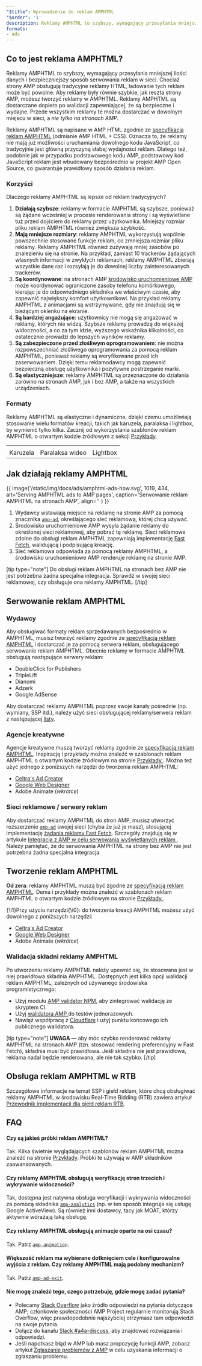 ```yaml
---
"$title": Wprowadzenie do reklam AMPHTML
"$order": '1'
description: Reklamy AMPHTML to szybszy, wymagający przesyłania mniejszej ilości danych i bezpieczniejszy sposób serwowania reklam w sieci. Chociaż strony AMP obsługują tradycyjne reklamy HTML, ładowanie tych reklam może być powolne.
formats:
- ads
---
```


## Co to jest reklama AMPHTML?

Reklamy AMPHTML to szybszy, wymagający przesyłania mniejszej ilości danych i bezpieczniejszy sposób serwowania reklam w sieci. Chociaż strony AMP obsługują tradycyjne reklamy HTML, ładowanie tych reklam może być powolne. Aby reklamy były równie szybkie, jak reszta strony AMP, możesz tworzyć reklamy w AMPHTML. Reklamy AMPHTML są dostarczane dopiero po walidacji zapewniającej, że są bezpieczne i wydajne. Przede wszystkim reklamy te można dostarczać w dowolnym miejscu w sieci, a *nie tylko na stronach AMP*.

Reklamy AMPHTML są napisane w AMP HTML zgodnie ze [specyfikacją reklam AMPHTML](a4a_spec.md) (odmianie AMP HTML + CSS). Oznacza to, że reklamy nie mają już możliwości uruchamiania dowolnego kodu JavaScript, co tradycyjnie jest główną przyczyną słabej wydajności reklam. Dlatego też, podobnie jak w przypadku podstawowego kodu AMP, podstawowy kod JavaScript reklam jest wbudowany bezpośrednio w projekt AMP Open Source, co gwarantuje prawidłowy sposób działania reklam.

### Korzyści

Dlaczego reklamy AMPHTML są lepsze od reklam tradycyjnych?

1. **Działają szybsze**: reklamy w formacie AMPHTML są szybsze, ponieważ są żądane wcześniej w procesie renderowania strony i są wyświetlane tuż przed dojściem do reklamy przez użytkownika. Mniejszy rozmiar pliku reklam AMPHTML również zwiększa szybkość.
2. **Mają mniejsze rozmiary**: reklamy AMPHTML wykorzystują wspólnie powszechnie stosowane funkcje reklam, co zmniejsza rozmiar pliku reklamy. Reklamy AMPHTML również zużywają mniej zasobów po znalezieniu się na stronie. Na przykład, zamiast 10 trackerów żądających własnych informacji w zwykłych reklamach, reklamy AMPHTML zbierają wszystkie dane raz i rozsyłają je do dowolnej liczby zainteresowanych trackerów.
3. **Są koordynowane**: na stronach AMP [środowisko uruchomieniowe AMP](spec/amphtml.md#amp-runtime) może koordynować ograniczone zasoby telefonu komórkowego, kierując je do odpowiedniego składnika we właściwym czasie, aby zapewnić największy komfort użytkownikowi. Na przykład reklamy AMPHTML z animacjami są wstrzymywane, gdy nie znajdują się w bieżącym okienku na ekranie.
4. **Są bardziej angażujące**: użytkownicy nie mogą się angażować w reklamy, których nie widzą. Szybsze reklamy prowadzą do większej widoczności, a co za tym idzie, wyższego wskaźnika klikalności, co ostatecznie prowadzi do lepszych wyników reklamy.
5. **Są zabezpieczone przed złośliwym oprogramowaniem**: nie można rozpowszechniać złośliwego oprogramowania za pomocą reklam AMPHTML, ponieważ reklamy są weryfikowane przed ich zaserwowaniem. Dzięki temu reklamodawcy mogą zapewnić bezpieczną obsługę użytkownika i pozytywne postrzeganie marki.
6. **Są elastyczniejsze**: reklamy AMPHTML są przeznaczone do działania zarówno na stronach AMP, jak i bez AMP, a także na wszystkich urządzeniach.

### Formaty

Reklamy AMPHTML są elastyczne i dynamiczne, dzięki czemu umożliwiają stosowanie wielu formatów kreacji, takich jak karuzela, paralaksa i lightbox, by wymienić tylko kilka. Zacznij od wykorzystania szablonów reklam AMPHTML o otwartym kodzie źródłowym z sekcji [Przykłady](../../../documentation/examples/index.html).

<table class="nocolor">
  <tr>
    <td class="col-thirty"><amp-anim width="410" height="731" layout="responsive" src="/static/img/docs/ads/amp-ad-01-carousel.gif">
    </amp-anim></td>
    <td class="col-thirty"><amp-anim width="410" height="731" layout="responsive" src="/static/img/docs/ads/amp-ad-02-video-parallax.gif">
    </amp-anim></td>
    <td class="col-thirty"><amp-anim width="410" height="731" layout="responsive" src="/static/img/docs/ads/amp-ad-03-lightbox.gif">
    </amp-anim></td>
  </tr>
  <tr>
    <td>Karuzela</td>
    <td>Paralaksa wideo</td>
    <td>Lightbox</td>
  </tr>
</table>

## Jak działają reklamy AMPHTML

{{ image('/static/img/docs/ads/amphtml-ads-how.svg', 1019, 434, alt='Serving AMPHTML ads to AMP pages', caption='Serwowanie reklam AMPHTML na stronach AMP', align='' ) }}

1. Wydawcy wstawiają miejsce na reklamę na stronie AMP za pomocą znacznika [`amp-ad`](../../../documentation/components/reference/amp-ad.md), określającego sieć reklamową, której chcą używać.
2. Środowisko uruchomieniowe AMP wysyła żądanie reklamy do określonej sieci reklamowej, aby pobrać tę reklamę. Sieci reklamowe zdolne do obsługi reklam AMPHTML zapewniają implementację [Fast Fetch](https://github.com/ampproject/amphtml/blob/master/ads/google/a4a/docs/Network-Impl-Guide.md), walidującą i podpisującą kreację.
3. Sieć reklamowa odpowiada za pomocą reklamy AMPHTML, a środowisko uruchomieniowe AMP renderuje reklamę na stronie AMP.

[tip type="note"] Do obsługi reklam AMPHTML na stronach bez AMP nie jest potrzebna żadna specjalna integracja. Sprawdź w swojej sieci reklamowej, czy obsługuje ona reklamy AMPHTML. [/tip]

## Serwowanie reklam AMPHTML

### Wydawcy

Aby obsługiwać formaty reklam sprzedawanych bezpośrednio w AMPHTML, musisz tworzyć reklamy zgodnie ze [specyfikacją reklam AMPHTML](a4a_spec.md) i dostarczać je za pomocą serwera reklam, obsługującego serwowanie reklam AMPHTML.  Obecnie reklamy w formacie AMPHTML obsługują następujące serwery reklam:

- DoubleClick for Publishers
- TripleLift
- Dianomi
- Adzerk
- Google AdSense

Aby dostarczać reklamy AMPHTML poprzez swoje kanały pośrednie (np. wymiany, SSP itd.), należy użyć sieci obsługującej reklamy/serwera reklam z następującej [listy](../../../documentation/guides-and-tutorials/develop/monetization/ads_vendors.md).

### Agencje kreatywne

Agencje kreatywne muszą tworzyć reklamy zgodnie ze [specyfikacją reklam AMPHTML](a4a_spec.md). Inspirację i przykłady można znaleźć w szablonach reklam AMPHTML o otwartym kodzie źródłowym na stronie [Przykłady ](../../../documentation/examples/index.html). Można też użyć jednego z poniższych narzędzi do tworzenia reklam AMPHTML:

- [Celtra's Ad Creator](http://www.prnewswire.com/news-releases/celtra-partners-with-the-amp-project-showcases-amp-ad-creation-at-google-io-event-300459514.html)
- [Google Web Designer](https://support.google.com/webdesigner/answer/7529856)
- Adobe Animate (*wkrótce*)

### Sieci reklamowe / serwery reklam

Aby dostarczać reklamy AMPHTML do stron AMP, musisz utworzyć rozszerzenie [`amp-ad`](../../../documentation/components/reference/amp-ad.md) swojej sieci (chyba że już je masz), stosującej implementację [żądania reklamy Fast Fetch](https://github.com/ampproject/amphtml/blob/master/ads/google/a4a/docs/Network-Impl-Guide.md).  Szczegóły znajdują się w artykule [Integracja z AMP w celu serwowania wyświetlanych reklam ](../../../documentation/guides-and-tutorials/contribute/adnetwork_integration.md). Należy pamiętać, że do serwowania AMPHTML na strony bez AMP nie jest potrzebna  żadna specjalna integracja.

## Tworzenie reklam AMPHTML

**Od zera**: reklamy AMPHTML muszą być zgodne ze [specyfikacją reklam AMPHTML](a4a_spec.md). Dema i przykłady można znaleźć w szablonach reklam AMPHTML o otwartym kodzie źródłowym na stronie [Przykłady ](../../../documentation/examples/documentation/amp-ad.html).

{\i1}Przy użyciu narzędzi{\i0}: do tworzenia kreacji AMPHTML możesz użyć dowolnego z poniższych narzędzi:

- [Celtra's Ad Creator](http://www.prnewswire.com/news-releases/celtra-partners-with-the-amp-project-showcases-amp-ad-creation-at-google-io-event-300459514.html)
- [Google Web Designer](https://support.google.com/webdesigner/answer/7529856)
- Adobe Animate (*wkrótce*)

### Walidacja składni reklamy AMPHTML

Po utworzeniu reklamy AMPHTML należy upewnić się, że stosowana jest w niej prawidłowa składnia AMPHTML. Dostępnych jest kilka opcji walidacji reklam AMPHTML, zależnych od używanego środowiska programistycznego:

- Użyj modułu [AMP validator NPM](https://www.npmjs.com/package/amphtml-validator), aby zintegrować walidację ze skryptem CI.
- Użyj [walidatora AMP ](https://validator.ampproject.org/) do testów jednorazowych.
- Nawiąż współpracę z [Cloudflare](https://blog.cloudflare.com/amp-validator-api/) i użyj punktu końcowego ich publicznego walidatora.

[tip type="note"] **UWAGA —** aby móc szybko renderować reklamy AMPHTML na stronach AMP (tzn. stosować rendering preferencyjny w Fast Fetch), składnia musi być prawidłowa.  Jeśli składnia nie jest prawidłowa, reklama nadal będzie renderowana, ale nie tak szybko. [/tip]

## Obsługa reklam AMPHTML w RTB

Szczegółowe informacje na temat SSP i giełd reklam, które chcą obsługiwać reklamy AMPHTML w środowisku Real-Time Bidding (RTB) zawiera artykuł [Przewodnik implementacji dla giełd reklam RTB](https://github.com/ampproject/amphtml/blob/master/ads/google/a4a/docs/RTBExchangeGuide.md).

## FAQ

#### Czy są jakieś próbki reklam AMPHTML?

Tak. Kilka świetnie wyglądających szablonów reklam AMPHTML można znaleźć na stronie [Przykłady](../../../documentation/examples/documentation/amp-ad.html). Próbki te używają w AMP składników zaawansowanych.

#### Czy reklamy AMPHTML obsługują weryfikację stron trzecich i wykrywanie widoczności?

Tak, dostępna jest natywna obsługa weryfikacji i wykrywania widoczności za pomocą składnika [`amp-analytics`](../../../documentation/components/reference/amp-analytics.md) (np. w ten sposób integruje się usługę Google ActiveView). Są również inni dostawcy, tacy jak MOAT, którzy aktywnie wdrażają taką obsługę.

#### Czy reklamy AMPHTML obsługują animacje oparte na osi czasu?

Tak. Patrz [`amp-animation`](../../../documentation/components/reference/amp-animation.md).

#### Większość reklam ma wybierane dotknięciem cele i konfigurowalne wyjścia z reklam. Czy reklamy AMPHTML mają podobny mechanizm?

Tak. Patrz [`amp-ad-exit`](../../../documentation/components/reference/amp-ad-exit.md).

#### Nie mogę znaleźć tego, czego potrzebuję, gdzie mogę zadać pytania?

- Polecamy [Stack Overflow](http://stackoverflow.com/questions/tagged/amp-html) jako źródło odpowiedzi na pytania dotyczące AMP; członkowie społeczności AMP Project regularnie monitorują Stack Overflow, więc prawdopodobnie najszybciej otrzymasz tam odpowiedzi na swoje pytania.
- Dołącz do kanału [Slack #a4a-discuss](https://docs.google.com/forms/d/e/1FAIpQLSd83J2IZA6cdR6jPwABGsJE8YL4pkypAbKMGgUZZriU7Qu6Tg/viewform?fbzx=4406980310789882877), aby znajdować rozwiązania i odpowiedzi.
- Jeśli napotkasz błąd w AMP lub masz propozycję funkcji AMP, zobacz artykuł [Zgłaszanie problemów z AMP](https://github.com/ampproject/amphtml/blob/master/CONTRIBUTING.md#reporting-issues-with-amp) w celu uzyskania informacji o zgłaszaniu problemu.
